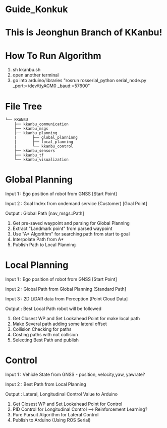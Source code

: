 # Guide_Konkuk
# This is Jeonghun Branch of KKanbu!

# How To Run Algorithm
1. sh kkanbu.sh
2. open another terminal
3. go into arduino/libraries
"rosrun rosserial_python serial_node.py _port:=/dev/ttyACM0 _baud:=57600"

# File Tree

	└── KKANBU
		├── kkanbu_communication
		├── kkanbu_msgs
		├── kkanbu_planning
		|		├── global_planninng
		|		├── local_planning
		|		└── kkanbu_control
		├── kkanbu_sensors
		├── kkanbu_tf
		└── kkanbu_visualization


# Global Planning 

Input 1 : Ego position of robot from GNSS               [Start Point]

Input 2 : Goal Index from ondemand service (Customer)   [Goal Point]

Output : Global Path                                    [nav_msgs::Path]

1. Get pre-saved waypoint and parsing for Global Planning 
2. Extract "Landmark point" from parsed waypoint 
3. Use "A* Algorithm" for searching path from start to goal
4. Interpolate Path from A*
5. Publish Path to Local Planning

# Local Planning 

Input 1 : Ego position of robot from GNSS               [Start Point]

Input 2 : Global Path from Global Planning              [Standard Path]

Input 3 : 2D LiDAR data from Perception                 [Point Cloud Data]

Output : Best Local Path robot will be followed 

1. Get Closest WP and Set Lookahead Point for make local path
2. Make Several path adding some lateral offset
3. Collision Checking for paths
4. Costing paths with not collision
5. Selecting Best Path and publish

# Control 

Input 1 : Vehicle State from GNSS - position, velocity,yaw, yawrate?

Input 2 : Best Path from Local Planning

Output : Lateral, Longitudinal Control Value to Arduino

1. Get Closest WP and Set Lookahead Point for Control
2. PID Control for Longitudinal Control --> Reinforcement Learning?
3. Pure Pursuit Algorithm for Lateral Control 
4. Publish to Arduino (Using ROS Serial)
